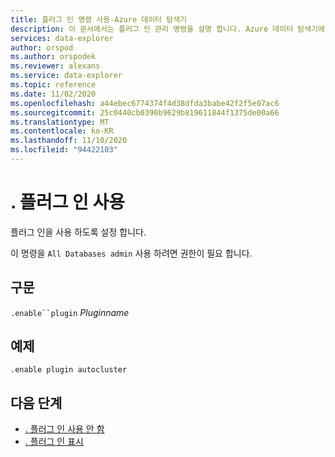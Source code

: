 ```yaml
---
title: 플러그 인 명령 사용-Azure 데이터 탐색기
description: 이 문서에서는 플러그 인 관리 명령을 설명 합니다. Azure 데이터 탐색기에서 플러그 인을 사용 하도록 설정 합니다.
services: data-explorer
author: orspod
ms.author: orspodek
ms.reviewer: alexans
ms.service: data-explorer
ms.topic: reference
ms.date: 11/02/2020
ms.openlocfilehash: a44ebec6774374f4d38dfda3babe42f2f5e07ac6
ms.sourcegitcommit: 25c0440cb0390b9629b819611844f1375de00a66
ms.translationtype: MT
ms.contentlocale: ko-KR
ms.lasthandoff: 11/10/2020
ms.locfileid: "94422103"
---
```

# <a name="enable-plugin"></a>. 플러그 인 사용

플러그 인을 사용 하도록 설정 합니다.

이 명령을 `All Databases admin` 사용 하려면 권한이 필요 합니다.

## <a name="syntax"></a>구문

`.enable``plugin` *Pluginname*

## <a name="example"></a>예제

<!-- csl -->
```kusto
.enable plugin autocluster
``` 

## <a name="next-steps"></a>다음 단계

* [. 플러그 인 사용 안 함](disable-plugin.md)
* [. 플러그 인 표시](show-plugins.md)

